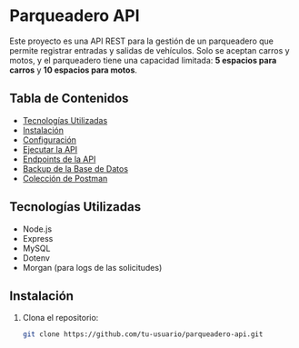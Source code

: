 # Parqueadero API

Este proyecto es una API REST para la gestión de un parqueadero que permite registrar entradas y salidas de vehículos. Solo se aceptan carros y motos, y el parqueadero tiene una capacidad limitada: **5 espacios para carros** y **10 espacios para motos**.

## Tabla de Contenidos
- [Tecnologías Utilizadas](#tecnologías-utilizadas)
- [Instalación](#instalación)
- [Configuración](#configuración)
- [Ejecutar la API](#ejecutar-la-api)
- [Endpoints de la API](#endpoints-de-la-api)
- [Backup de la Base de Datos](#backup-de-la-base-de-datos)
- [Colección de Postman](#colección-de-postman)

## Tecnologías Utilizadas

- Node.js
- Express
- MySQL
- Dotenv
- Morgan (para logs de las solicitudes)

## Instalación

1. Clona el repositorio:
   ```bash
   git clone https://github.com/tu-usuario/parqueadero-api.git
